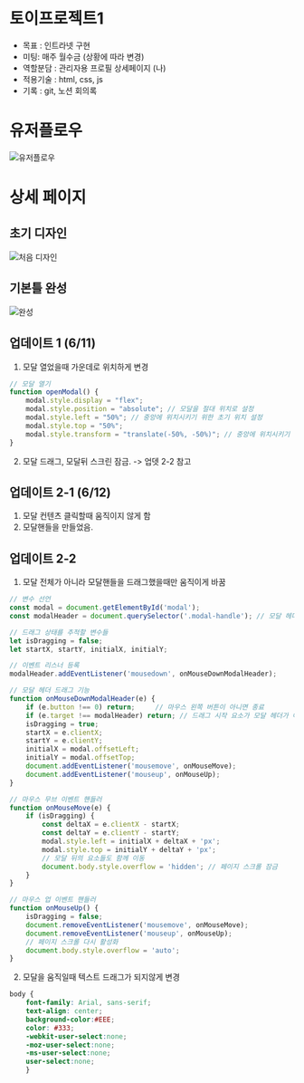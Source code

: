 # 토이프로젝트1

- 목표 : 인트라넷 구현
- 미팅: 매주 월수금 (상황에 따라 변경)
- 역할분담 : 관리자용 프로필 상세페이지 (나)
- 적용기술 : html, css, js
- 기록 : git, 노션 회의록

# 유저플로우
![유저플로우](https://github.com/seonahsong/profileDetails/assets/170864632/400e263a-2322-4428-8df7-8cb7897131f9)


# 상세 페이지

## 초기 디자인

![처음 디자인](https://github.com/seonahsong/profileDetails/assets/170864632/252eb845-8c65-4ed7-8d3b-3e1736d548be)


## 기본틀 완성

![완성](https://github.com/seonahsong/profileDetails/assets/170864632/ea74d876-be03-4868-9b29-1f1eed59626f)


## 업데이트 1 (6/11)
1. 모달 열었을때 가운데로 위치하게 변경
```js
// 모달 열기
function openModal() {
    modal.style.display = "flex";
    modal.style.position = "absolute"; // 모달을 절대 위치로 설정
    modal.style.left = "50%"; // 중앙에 위치시키기 위한 초기 위치 설정
    modal.style.top = "50%";
    modal.style.transform = "translate(-50%, -50%)"; // 중앙에 위치시키기 위한 변환 설정
}
```
2. 모달 드래그, 모달뒤 스크린 잠금. -> 업뎃 2-2 참고


## 업데이트 2-1 (6/12)
1. 모달 컨텐츠 클릭할때 움직이지 않게 함
2. 모달핸들을 만들었음.

## 업데이트 2-2
1. 모달 전체가 아니라 모달핸들을 드래그했을때만 움직이게 바꿈
```js
// 변수 선언
const modal = document.getElementById('modal');
const modalHeader = document.querySelector('.modal-handle'); // 모달 헤더 선택

// 드래그 상태를 추적할 변수들
let isDragging = false;
let startX, startY, initialX, initialY;

// 이벤트 리스너 등록
modalHeader.addEventListener('mousedown', onMouseDownModalHeader);

// 모달 헤더 드래그 기능
function onMouseDownModalHeader(e) {
    if (e.button !== 0) return;     // 마우스 왼쪽 버튼이 아니면 종료
    if (e.target !== modalHeader) return; // 드래그 시작 요소가 모달 헤더가 아니면 종료
    isDragging = true;
    startX = e.clientX;
    startY = e.clientY;
    initialX = modal.offsetLeft;
    initialY = modal.offsetTop;
    document.addEventListener('mousemove', onMouseMove);
    document.addEventListener('mouseup', onMouseUp);
}

// 마우스 무브 이벤트 핸들러
function onMouseMove(e) {
    if (isDragging) {
        const deltaX = e.clientX - startX;
        const deltaY = e.clientY - startY;
        modal.style.left = initialX + deltaX + 'px';
        modal.style.top = initialY + deltaY + 'px';
        // 모달 뒤의 요소들도 함께 이동
        document.body.style.overflow = 'hidden'; // 페이지 스크롤 잠금
    }
}

// 마우스 업 이벤트 핸들러
function onMouseUp() {
    isDragging = false;
    document.removeEventListener('mousemove', onMouseMove);
    document.removeEventListener('mouseup', onMouseUp);
    // 페이지 스크롤 다시 활성화
    document.body.style.overflow = 'auto';
}
```

2. 모달을 움직일때 텍스트 드래그가 되지않게 변경

```css
body {
    font-family: Arial, sans-serif;
    text-align: center;
    background-color:#EEE;
    color: #333;
    -webkit-user-select:none;
    -moz-user-select:none;
    -ms-user-select:none;
    user-select:none;
    }
```
